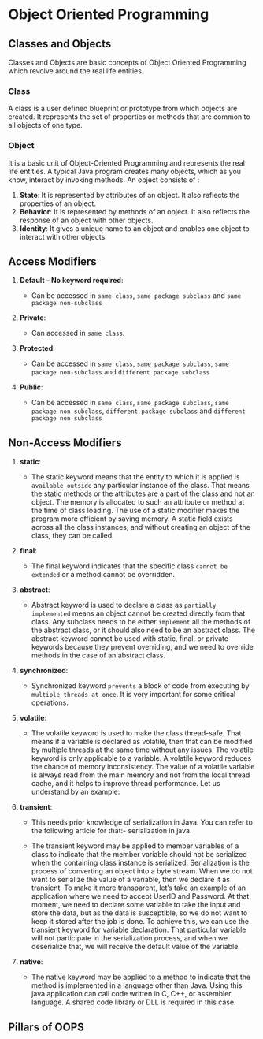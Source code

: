 # **Object Oriented Programming**

## **Classes and Objects**

Classes and Objects are basic concepts of Object Oriented Programming which revolve around the real life entities.

### **Class**

A class is a user defined blueprint or prototype from which objects are created. It represents the set of properties or methods that are common to all objects of one type.

### **Object**

It is a basic unit of Object-Oriented Programming and represents the real life entities. A typical Java program creates many objects, which as you know, interact by invoking methods. An object consists of :

1. **State**: It is represented by attributes of an object. It also reflects the properties of an object.
2. **Behavior**: It is represented by methods of an object. It also reflects the response of an object with other objects.
3. **Identity**: It gives a unique name to an object and enables one object to interact with other objects.

## **Access Modifiers**

1. **Default – No keyword required**:

   - Can be accessed in `same class`, `same package subclass` and `same package non-subclass`

2. **Private**:

   - Can accessed in `same class`.

3. **Protected**:

   - Can be accessed in `same class`, `same package subclass`, `same package non-subclass` and `different package subclass`

4. **Public**:

   - Can be accessed in `same class`, `same package subclass`, `same package non-subclass`, `different package subclass` and `different package non-subclass`

## **Non-Access Modifiers**

1. **static**:
   - The static keyword means that the entity to which it is applied is `available outside` any particular instance of the class. That means the static methods or the attributes are a part of the class and not an object. The memory is allocated to such an attribute or method at the time of class loading. The use of a static modifier makes the program more efficient by saving memory. A static field exists across all the class instances, and without creating an object of the class, they can be called.
2. **final**:
   - The final keyword indicates that the specific class `cannot be extended` or a method cannot be overridden.
3. **abstract**:
   - Abstract keyword is used to declare a class as `partially implemented` means an object cannot be created directly from that class. Any subclass needs to be either `implement` all the methods of the abstract class, or it should also need to be an abstract class. The abstract keyword cannot be used with static, final, or private keywords because they prevent overriding, and we need to override methods in the case of an abstract class.
4. **synchronized**:
   - Synchronized keyword `prevents` a block of code from executing by `multiple threads at once`. It is very important for some critical operations.
5. **volatile**:
   - The volatile keyword is used to make the class thread-safe. That means if a variable is declared as volatile, then that can be modified by multiple threads at the same time without any issues. The volatile keyword is only applicable to a variable. A volatile keyword reduces the chance of memory inconsistency. The value of a volatile variable is always read from the main memory and not from the local thread cache, and it helps to improve thread performance. Let us understand by an example:
6. **transient**:

   - This needs prior knowledge of serialization in Java. You can refer to the following article for that:- serialization in java.

   - The transient keyword may be applied to member variables of a class to indicate that the member variable should not be serialized when the containing class instance is serialized. Serialization is the ​process of converting an object into a byte stream. When we do not want to serialize the value of a variable, then we declare it as transient. To make it more transparent, let’s take an example of an application where we need to accept UserID and Password. At that moment, we need to declare some variable to take the input and store the data, but as the data is susceptible, so we do not want to keep it stored after the job is done. To achieve this, we can use the transient keyword for variable declaration. That particular variable will not participate in the serialization process, and when we deserialize that, we will receive the default value of the variable.

7. **native**:
   - The native keyword may be applied to a method to indicate that the method is implemented in a language other than Java. Using this java application can call code written in C, C++, or assembler language. A shared code library or DLL is required in this case.

## **Pillars of OOPS**

